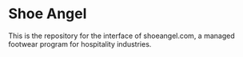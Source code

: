 # Shoe Angel
This is the repository for the interface of shoeangel.com, a managed footwear program for hospitality industries.
